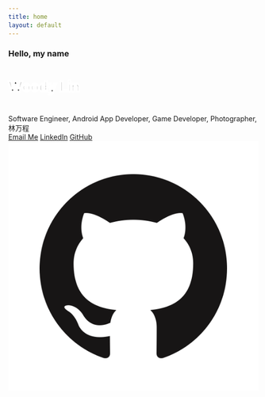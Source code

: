 ```yaml
---
title: home
layout: default
---
```

<!-- Header Start -->
<div class="container-fluid bg-primary d-flex align-items-center mb-5 py-5" id="home" style="min-height: 100vh;">
    <div class="container">
        <div class="row align-items-center">
            <div class="col-lg-7 text-center text-lg-left">
                <h3 class="text-white font-weight-normal mb-3">Hello, my name</h3>
                <h1 class="display-3 text-uppercase text-primary mb-2" style="-webkit-text-stroke: 4px #ffffff;">Woody Lin</h1>
                <h1 class="typed-text-output d-inline font-weight-lighter text-white"></h1>
                <div class="typed-text d-none">Software Engineer, Android App Developer, Game Developer, Photographer, 林万程</div>
                <div class="d-flex align-items-center justify-content-center justify-content-lg-start pt-5">
                    <a href="mailto:lin.wancheng001@gmail.com" class="btn btn-white mr-4">Email Me</a>                        
                    <a href="https://www.linkedin.com/in/woody-lin-32ab48161/" class="btn btn-blue d-none d-sm-block mr-2">LinkedIn</a>
                    <a href="https://github.com/WoodyLinwc" class="btn btn-blue d-none d-sm-block">GitHub</a>
                </div>
            </div>
            <div class="col-lg-6 px-8 pl-lg-0 pb-5 pb-lg-4 about-img">
                <img class="img-fluid w-100 rounded-circle shadow-sm" src="img/GitHub-Mark.png" alt="">
            </div>
        </div>
    </div>
</div>
<!-- Header End -->


<!-- About Start -->
<div class="container-fluid py-5" id="about">
    <div class="container">
        <div class="position-relative d-flex align-items-center justify-content-center">
            <h1 class="display-1 text-uppercase text-white" style="-webkit-text-stroke: 1px #dee2e6;font-size: 70px;">Portfolio</h1>
            <h1 class="position-absolute text-uppercase text-primary">About Me</h1>
        </div>
        <div class="row align-items-center">
            <div class="col-lg-5 pb-4 pb-lg-0">
                <img class="img-fluid rounded w-100" src="img/me/me.jpg" alt="">
            </div>
            <div class="col-lg-7">
                <h3 class="mb-4">A Passionate Software Developer</h3>
                <p>
                    As a recent Computer Science graduate from UMass Boston and an active software developer, I combine technical expertise with a drive for innovation. My experience spans mobile app development and full-stack web solutions, where I've successfully delivered projects using React Native, TypeScript, and cloud technologies. With an AWS Cloud Practitioner certification and a strong foundation in computer science, I continuously embrace new challenges and technologies to create impactful solutions. My passion for clean code and problem-solving drives me to stay at the forefront of technological advancement.
                </p>
                <div class="row mb-3">
                    <div class="col-sm-6 py-2"><h6>Name: <span class="text-secondary">Woody Lin</span></h6></div>
                    <!-- <div class="col-sm-6 py-2"><h6>Birthday: <span class="text-secondary">1 April 1990</span></h6></div> -->
                    <!-- <div class="col-sm-6 py-2"><h6>Education: <span class="text-secondary">Bachelor in Computer Science</span></h6></div> -->
                    <div class="col-sm-6 py-2"><h6>Location: <span class="text-secondary">Boston, MA</span></h6></div>
                    <div class="col-sm-6 py-2"><h6>Email: <span class="text-secondary">lin.wancheng001@gmail.com</span></h6></div>
                    <div class="col-sm-6 py-2"><h6>GPA: <span class="text-secondary">3.72 Dean's List</span></h6></div>
                    <div class="col-sm-12 py-2"><h6>Education: <span class="text-secondary">
                        <br />■ Bachelor degree in Computer Science, minor in Mathematics
                        <br />■ University of Massachusetts Boston, 2019 - 2023</span></h6></div>
                    <div class="col-sm-12 py-2"><h6>Languages: <span class="text-secondary">Java, Python, JavaScript, TypeScript, SQL, HTML & CSS, C/C++, Bash</span></h6></div>
                    <div class="col-sm-12 py-2"><h6>Frameworks: <span class="text-secondary">ReactJS, React Native, NestJS, Next.js, Spring Boot, Tailwind CSS, Jekyll</span></h6></div>
                    <div class="col-sm-12 py-2"><h6>Relevant Tools: <span class="text-secondary">MongoDB, Git, AWS, Node.js, Miniconda, PostgreSQL, Prisma ORM, Redis, Docker, Jira</span></h6></div>
                    <!-- <div class="col-sm-12 py-10"><h6>Relevant Coursework: <span class="text-secondary">
                        <br />■ CS410 Software Engineering
                        <br />■ CS430 Database Management 
                        <br />■ CS450 The Structure of Higher Level Languages
                        <br />■ CS446 Introduction to Internetworking
                        <br />■ CS310 Data Structures and Algorithms
                        <br />■ CS420 An Introduction to the Theory of Computation
                        <br />■ CS444 Operating System
                    </span></h6></div> -->
                    <div class="col-sm-12 py-3"><h6>Technical Skills: <span class="text-secondary">
                        <br />■ Object-oriented programming
                        <br />■ Data Structures and Algorithms
                        <br />■ GitHub Workflow
                        <br />■ Functional programming
                        <br />■ Scripting and Automation
                        <br />■ Data Management
                    </span></h6></div>
                    <!-- <div class="col-sm-6 py-2"><h6>Freelance: <span class="text-secondary">Available</span></h6></div> -->   
                </div>
                <a href="https://woodylinwc.github.io/pdf/WoodyLinResume.pdf" target="_blank" class="btn btn-outline-primary nav-item">My Most Recent Resume</a>
                <!-- <a href="mailto:wancheng.lin001@gmail.com" class="btn blue btn-outline-primary mr-4">Contact Me</a> -->
                <a href="#project" class="btn btn-outline-primary nav-item">Learn More</a>
            </div>
        </div>
    </div>
</div>
<!-- About End -->



<!-- Skill Start -->
<!-- <div class="container-fluid py-5" id="skill">
    <div class="container">
        <div class="position-relative d-flex align-items-center justify-content-center">
            <h1 class="display-1 text-uppercase text-white" style="-webkit-text-stroke: 1px #dee2e6;">Skills</h1>
            <h1 class="position-absolute text-uppercase text-primary">My Skills</h1>
        </div>
        <div class="row align-items-center">
            <div class="col-md-6">
                <div class="skill mb-4">
                    <div class="d-flex justify-content-between">
                        <h6 class="font-weight-bold">HTML</h6>
                        <h6 class="font-weight-bold">95%</h6>
                    </div>
                    <div class="progress">
                        <div class="progress-bar bg-primary" role="progressbar" aria-valuenow="95" aria-valuemin="0" aria-valuemax="100"></div>
                    </div>
                </div>
                <div class="skill mb-4">
                    <div class="d-flex justify-content-between">
                        <h6 class="font-weight-bold">CSS</h6>
                        <h6 class="font-weight-bold">85%</h6>
                    </div>
                    <div class="progress">
                        <div class="progress-bar bg-warning" role="progressbar" aria-valuenow="85" aria-valuemin="0" aria-valuemax="100"></div>
                    </div>
                </div>
                <div class="skill mb-4">
                    <div class="d-flex justify-content-between">
                        <h6 class="font-weight-bold">PHP</h6>
                        <h6 class="font-weight-bold">90%</h6>
                    </div>
                    <div class="progress">
                        <div class="progress-bar bg-danger" role="progressbar" aria-valuenow="90" aria-valuemin="0" aria-valuemax="100"></div>
                    </div>
                </div>
            </div>
            <div class="col-md-6">
                <div class="skill mb-4">
                    <div class="d-flex justify-content-between">
                        <h6 class="font-weight-bold">Javascript</h6>
                        <h6 class="font-weight-bold">90%</h6>
                    </div>
                    <div class="progress">
                        <div class="progress-bar bg-danger" role="progressbar" aria-valuenow="90" aria-valuemin="0" aria-valuemax="100"></div>
                    </div>
                </div>
                <div class="skill mb-4">
                    <div class="d-flex justify-content-between">
                        <h6 class="font-weight-bold">Angular JS</h6>
                        <h6 class="font-weight-bold">95%</h6>
                    </div>
                    <div class="progress">
                        <div class="progress-bar bg-dark" role="progressbar" aria-valuenow="95" aria-valuemin="0" aria-valuemax="100"></div>
                    </div>
                </div>
                <div class="skill mb-4">
                    <div class="d-flex justify-content-between">
                        <h6 class="font-weight-bold">Wordpress</h6>
                        <h6 class="font-weight-bold">85%</h6>
                    </div>
                    <div class="progress">
                        <div class="progress-bar bg-info" role="progressbar" aria-valuenow="85" aria-valuemin="0" aria-valuemax="100"></div>
                    </div>
                </div>
            </div>
        </div>
    </div>
</div> -->
<!-- Skill End -->




<!-- Qualification Start -->
<div class="container-fluid py-5" id="project">
    <div class="container">
        <div class="position-relative d-flex align-items-center justify-content-center">
            <h1 class="display-1 text-uppercase text-white" style="-webkit-text-stroke: 1px #dee2e6;font-size: 70px;">Quality</h1>
            <h1 class="position-absolute text-uppercase text-primary">My works</h1>
        </div>
        <div class="row align-items-center">
            <div class="col-lg-6">
                <h3 class="mb-4">My Projects</h3>
                <div class="border-left border-primary pt-2 pl-4 ml-2">
                    <div class="position-relative ex-me mb-4">
                        <i class="far fa-dot-circle text-primary position-absolute" style="top: 2px; left: -35px; font-size: 22px;"></i>
                        <h5 class="font-weight-bold mb-1">Full-Stack Kpop Review Platform</h5>
                        <p class="mb-2"><strong>Full-Stack Project</strong> | <small>Oct 2023 - Dec 2023</small></p>
                        <p>
                            <a href="https://github.com/WoodyLinwc/kpop.rating.springboot" target="_blank">Spring Boot, ReactJS, MongoDB</a>
                            <br />
                            ■ Crafted a song review application utilizing <b>Spring Boot</b> as the back end and <b>ReactJS</b> as the front end.
                            <br />
                            ■ Utilized <b>Axios</b> to fetch K-pop songs and review data from the back-end API in Spring Boot.
                            <br />
                            ■ Implemented a <b>RESTful API</b> with endpoints to facilitate <b>CRUD</b> operations on K-pop contents.
                            <br />
                            ■ Leveraged <b>MongoTemplate</b> to perform more complex <b>MongoDB</b> interactions, such as updating associated K-pop content documents with review IDs when a new review is created.
                            <br />
                            ■ Employed <b>Lombok</b> to generate boilerplate code, reducing verbosity in both ”Kpop” and ”Review” classes.
                            <br />
                            ■ Applied dependency injection with <b>@Autowired</b> annotations, automatically injecting instances into the ”ReviewService” class when it’s initialized.
                            <br />
                        </p>
                    </div>
                    <div class="position-relative ex-me mb-4">
                        <i class="far fa-dot-circle text-primary position-absolute" style="top: 2px; left: -35px; font-size: 22px;"></i>
                        <h5 class="font-weight-bold mb-1">LE-V-EL</h5>
                        <p class="mb-2"><strong>CS410 Software Engineering</strong> | <small>Feb 2023 - May 2023</small></p>
                        <p>
                            <a href="https://github.com/WoodyLinwc/LEVEL" target="_blank">LE-V-EL: Visualization Benchmarks for Machines</a>
                            <br />
                            ■ Designed a dynamic website showcasing rankings of machine graphical perception algorithms on benchmark datasets using <b>HTML</b>, <b>CSS</b>, <b>JavaScript</b>, and <b>Jekyll</b>.
                            <br />
                            ■ Managed <b>Python</b> files using <b>Miniconda</b> to ensure smooth execution and mitigate conflicts on the server side.
                            <br />
                            ■ Leveraged <b>GitHub Workflow</b> to automate project processes directly within the GitHub repository.
                            <br />
                            ■ Implemented a robust lock mechanism based on <b>YAML</b> configuration file on the school server; prevented the risk of infinite loops and streamlined workflow efficiency during GitHub Action execution.
                            <br />
                            ■ Standardized the datasets and improved calculation speed by <b>40%</b> on the school’s server by employing <b>scikit-learn (sklearn)</b>, <b>numpy</b>, and <b>nltk</b> for efficient data preprocessing and analysis tasks.
                            <br />
                        </p>
                    </div>
                    <div class="position-relative ex-me mb-4">
                        <i class="far fa-dot-circle text-primary position-absolute" style="top: 2px; left: -35px;  font-size: 22px;"></i>
                        <h5 class="font-weight-bold mb-1">Twitter Bot</h5>
                        <p class="mb-2"><strong>Extracurricular</strong> | <small>May 2023 - Jun 2023</small></p>
                        <p>
                            <a href="https://github.com/WoodyLinwc/Auto-Twitter-Bot" target="_blank">Automated Twitter Bot with Image Posting</a>
                            <br />
                            ■ Developed a Twitter bot based on <b>AWS EC2</b> instance to select and upload pictures from a designated database once <b>every 6</b> hours (still operational remotely).
                            <br />
                            ■ Implemented a time-based <b>CronJob</b> to acquire the necessary components by <b>Node.js</b>; integrated the <b>Twitter API</b> for automated tweeting, optimizing efficiency with <b>async/await</b> for handling asynchronous tasks.
                            <br />
                            ■ Leveraged <b>PM2</b> for real-time monitoring management of the Twitter bot, ensuring consistent performance.
                            <br />
                            ■ Published over <b>2,000</b> tweets to date and constantly gained followers.
                            <br />
                        </p>
                    </div>
                    <div class="position-relative ex-me mb-4">
                        <i class="far fa-dot-circle text-primary position-absolute" style="top: 2px; left: -35px;  font-size: 22px;"></i>
                        <h5 class="font-weight-bold mb-1">2D Game Project</h5>
                        <p class="mb-2"><strong>Extracurricular</strong> | <small>May 2022 - Aug 2022</small></p>
                        <p>
                            <a href="https://github.com/WoodyLinwc/Metro-Girl" target="_blank">2D Hack and Slash Game</a>
                            <br />
                            ■ Designed and implemented game mechanics, UI, and graphics for a 2D game using <b>Gamemaker Studio 2</b>.
                            <br />
                            ■ Created original game characters and assets, using tools such as <b>Procreate</b> and <b>Adobe Photoshop</b>.
                            <br />
                            ■ Debugged and tested the game, ensuring a smooth and enjoyable gamer experience.
                            <br />
                        </p>
                    </div>
                    <!-- <div class="position-relative ex-me mb-4">
                        <i class="far fa-dot-circle text-primary position-absolute" style="top: 2px; left: -35px;  font-size: 22px;"></i>
                        <h5 class="font-weight-bold mb-1">Infection and Vaccination Research</h5>
                        <p class="mb-2"><strong>Math345 Probability and Statics</strong> | <small>Nov 2021 - Dec 2021</small></p>
                        <p>
                            <a href="https://docs.google.com/presentation/d/1QqUrtbTbH3y6LtyzGSO62aRg3ay6X3ybxS4nmf7yeMw/edit?usp=sharing" target="_blank">Final Project</a>
                            <br />
                            ■ Conducted research on COVID-19 infection and vaccination rates, utilizing data analysis and visualization tools such as <b>R</b> and Excel.
                            <br />
                            ■ Conducted statistical analyses, creating visualizations and graphs to help illustrate trends and patterns in the data.
                            <br />
                            ■ Demonstrated strong communication, teamwork, and analytical skills, contributing to the project's success.
                            <br />
                        </p>
                    </div> -->
                    <!-- <div class="position-relative ex-me mb-4">
                        <i class="far fa-dot-circle text-primary position-absolute" style="top: 2px; left: -35px;  font-size: 22px;"></i>
                        <h5 class="font-weight-bold mb-1">Web Game Project</h5>
                        <p class="mb-2"><strong>Extracurricular</strong> | <small>2021 - 2023</small></p>
                        <p>
                            <a href="https://woodylinwc.github.io/game.html" target="_blank">Simple Web Games</a>
                            <br />
                            ■ Developed web-based games using HTML, CSS, and JavaScript.
                            <br />
                            ■ Wrote and optimized the game's code in JavaScript, ensuring efficient performance and scalability.
                            <br />
                            ■ Deployed the game on a web server, using GitHub Pages to make them accessible online.
                            <br />                     
                        </p>
                    </div> -->
                </div>
            </div>
            <div class="col-lg-6">
                <h3 class="mb-4">My Experience</h3>
                <div class="border-left border-primary pt-2 pl-4 ml-2">
                     <div class="position-relative ex-me mb-4">
                        <i class="far fa-dot-circle text-primary position-absolute" style="top: 2px;left: -35px;  font-size: 22px;"></i>
                        <h5 class="font-weight-bold mb-1">Android Mobile Application Developer</h5>
                        <p class="mb-2"><strong>React Native Apps Community</strong> | <small>Sep 2024 - Current</small></p>
                        <p>
                            <a href="https://play.google.com/store/apps/details?id=com.woodylinwc.FlashcardApp" target="_blank">Google Play Store</a> |
                            <a href="https://github.com/WoodyLinwc/Flashcard-Expo-V2" target="_blank">GitHub</a>
                            <br />
                            ■ Developed and published a mobile flashcard application to <b>Google Play</b> Store using <b>TypeScript</b> and <b>React Native</b>, showcasing the ability to manage the full app lifecycle from concept to production release.
                            <br />
                            ■ Designed a comprehensive system for users to <b>create</b> new flashcards and decks, <b>edit</b> existing contents, and <b>delete</b> unnecessary items, providing full control over study materials.
                            <br />
                            ■ Utilized <b>SQLite</b> database for efficient local data management, enabling offline access and ensuring user data persistence across app sessions.
                            <br />
                            ■ Implemented smooth card flipping animations and swipe gestures using React Native’s <b>Animated API</b>, enhancing the app’s interactivity and user engagement.
                        </p>
                    </div>
                    <div class="position-relative ex-me mb-4">
                        <i class="far fa-dot-circle text-primary position-absolute" style="top: 2px;left: -35px;  font-size: 22px;"></i>
                        <h5 class="font-weight-bold mb-1">Software Engineering Intern</h5>
                        <p class="mb-2"><strong>Twygs.io</strong> | <small>Jun 2024 - Oct 2024</small></p>
                        <p>
                            ■ Utilized <b>TypeScript</b>, <b>Node.js</b>, <b>React</b>, and <b>Next.js</b> to develop and maintain web application interfaces, and refined the authentication UI designs with <b>Tailwind CSS</b>.
                            <br />
                            ■ Enhanced the <b>One-Time Password (OTP)</b> input system by implementing automatic tabbing between adjacent inputs upon entering a number, streamlining the email verification process.
                            <br />
                            ■ Implemented feature to make last name input optional for <b>Creator/Advertiser</b> account creation, increasing sign-up flexibility. Modified both backend constraints and frontend validation to support this change.
                            <br />
                            ■ Adopted <b>PostgreSQL</b> for local database management, including account creation after the email authentication process and data manipulation for testing purposes.
                        </p>
                    </div>
                    <div class="position-relative ex-me mb-4">
                        <i class="far fa-dot-circle text-primary position-absolute" style="top: 2px;left: -35px;  font-size: 22px;"></i>
                        <h5 class="font-weight-bold mb-1">Teaching Assistant</h5>
                        <p class="mb-2"><strong>UMass Boston, CS Department</strong> | <small>Feb 2023 - Dec 2023</small></p>
                        <p>
                            <a href="https://www.cs.umb.edu/~stchang/cs420/s23/info.html" target="_blank">CS420: Intro to Theory of Computation</a>
                            <br />
                            <a href="https://woodylinwc.github.io/pdf/CS310_Syllabus.pdf" target="_blank">CS310: Advanced Data Structures and Algorithms</a>
                            <br />
                            ■ Assisted professor in grading assignments and projects.
                            <br />
                            ■ Held office hours to help students with course material and homework assignments.
                            <br />
                            ■ Collaborated with fellow TAs to plan instructional activities.
                            <br />
                            ■ Communicated with students on Piazza and via email.
                        </p>
                    </div>
                    <div class="position-relative ex-me mb-4">
                        <i class="far fa-dot-circle text-primary position-absolute" style="top: 2px;left: -35px;  font-size: 22px;"></i>
                        <h5 class="font-weight-bold mb-1">Website Designer</h5>
                        <p class="mb-2"><strong>Part-time job</strong> | <small>Jul 2023 - Aug 2023</small></p>
                        <p>
                            <a href="https://www.fe4f.com/" target="_blank">A Start-up Company: Financial Education for Families</a>
                            <br />
                            ■ Collaborated with a designer to lead a successful website redesign project for a small finance company, amplifying their value proposition and strategic goals.
                            <br />
                            ■ Leveraged user-centered design principles to optimize website navigation, resulting in enhanced user experience across various devices.
                            <br />
                            ■ Managed project timelines, adapting to changing requirements and consistently exceeding milestones.
                            <br />
                            ■ Integrated <b>Google Domains</b> to host the website.
                        </p>
                    </div>
                    <!-- <div class="position-relative ex-me mb-4">
                        <i class="far fa-dot-circle text-primary position-absolute" style="top: 2px;left: -35px;  font-size: 22px;"></i>
                        <h5 class="font-weight-bold mb-1">CS Project Team Leader</h5>
                        <p class="mb-2"><strong>CS410 Software Engineering</strong> | <small>Feb 2023 - May 2023</small></p>
                        <p>
                            <a href="https://github.com/WoodyLinwc/LEVEL" target="_blank">LE-V-EL: Visualization Benchmarks for Machines</a>
                            <br />
                            ■ Coordinated project planning, task allocation, and progress tracking using Agile methodologies.
                            <br />
                            ■ Facilitated communication among team members and with stakeholders to ensure project requirements were met.
                            <br />
                            ■ Presented the project in front of clients and received an A at the end of the semester.
                            <br />
                        </p>
                    </div> -->
                    <!-- <div class="position-relative ex-me mb-4">
                        <i class="far fa-dot-circle text-primary position-absolute" style="top: 2px;left: -35px;  font-size: 22px;"></i>
                        <h5 class="font-weight-bold mb-1">Math Tutor</h5>
                        <p class="mb-2"><strong>Part-time job</strong> | <small>Jan 2021 - Present</small></p>
                        <p>
                            ■ Provided individualized math tutoring services 4 hours a week to students of beginner level, focusing on areas of difficulty and tailoring instruction to meet specific needs.
                            <br />
                            ■ Facilitated student progress, monitoring performance and adapting instruction to promote success and confidence.
                            <br />
                            ■ Maintained regular communication with parents and students, providing progress updates and addressing concerns as needed.
                            <br />
                        </p>
                    </div> -->
                </div>
            </div>
        </div>
    </div>
</div>
<!-- Qualification End -->

<!-- Services Start -->
<!-- <div class="container-fluid pt-5" id="service">
    <div class="container">
        <div class="service-h4 position-relative d-flex align-items-center justify-content-center">
            <h1 class="display-1 text-uppercase text-white" style="-webkit-text-stroke: 1px #dee2e6;">Service</h1>
            <h1 class="position-absolute text-uppercase text-primary">My Services</h1>
        </div>
        <div class="row pb-3">
            <div class="service-box col-lg-4 col-md-6 text-center mb-5">
                <div class="d-flex align-items-center justify-content-center mb-4">
                    <i class="fa fa-2x fa-laptop service-icon bg-primary text-white mr-3"></i>
                    <h4 class="font-weight-bold m-0">Web Design</h4>
                </div>
                <p>Justo sit justo eos amet tempor amet clita amet ipsum eos elitr. Amet lorem lorem lorem est amet labore eirmod erat clita</p>
                <a class="border-bottom border-primary text-decoration-none" href="">Read More</a>
            </div>
            <div class="service-box col-lg-3 col-md-6 text-center mb-5">
                <div class="d-flex align-items-center justify-content-center mb-4">
                    <i class="fa fa-2x fa-laptop-code service-icon bg-primary text-white mr-3"></i>
                    <h4 class="font-weight-bold m-0">Development</h4>
                </div>
                <p>Justo sit justo eos amet tempor amet clita amet ipsum eos elitr. Amet lorem lorem</p>
                <a class="border-bottom border-primary text-decoration-none" href="">Read More</a>
            </div>
            <div class="service-box col-lg-4 col-md-6 text-center mb-5">
                <div class="d-flex align-items-center justify-content-center mb-4">
                    <i class="fab fa-2x fa-android service-icon bg-primary text-white mr-3"></i>
                    <h4 class="font-weight-bold m-0">Apps Design</h4>
                </div>
                <p>Justo sit justo eos amet tempor amet clita amet ipsum eos elitr. Amet lorem lorem lorem est amet labore eirmod erat clita</p>
                <a class="border-bottom border-primary text-decoration-none" href="">Read More</a>
            </div>
            <div class="service-box col-lg-4 col-md-6 text-center mb-5">
                <div class="d-flex align-items-center justify-content-center mb-4">
                    <i class="fab fa-2x fa-apple service-icon bg-primary text-white mr-3"></i>
                    <h4 class="font-weight-bold m-0">Apps Development</h4>
                </div>
                <p>Justo sit justo eos amet tempor amet clita amet ipsum eos elitr. Amet lorem lorem Amet lorem lorem</p>
                <a class="border-bottom border-primary text-decoration-none" href="">Read More</a>
            </div>
            <div class="service-box col-lg-3 col-md-6 text-center mb-5">
                <div class="d-flex align-items-center justify-content-center mb-4">
                    <i class="fa fa-2x fa-search service-icon bg-primary text-white mr-3"></i>
                    <h4 class="font-weight-bold m-0">SEO</h4>
                </div>
                <p>Justo sit justo eos amet tempor amet clita amet ipsum eos elitr. Amet lorem  </p>
                <a class="border-bottom border-primary text-decoration-none" href="">Read More</a>
            </div>
            <div class="service-box col-lg-4  col-md-7 text-center mb-5">
                <div class="d-flex align-items-center justify-content-center mb-4">
                    <i class="fa fa-2x fa-edit service-icon bg-primary text-white mr-3"></i>
                    <h4 class="font-weight-bold m-0">Content Creating</h4>
                </div>
                <p>Justo sit justo eos amet tempor amet clita amet ipsum eos elitr. Amet lorem lorem lorem est amet labore eirmod erat clita</p>
                <a class="border-bottom border-primary text-decoration-none" href="">Read More</a>
            </div>
        </div>
    </div>
</div> -->
<!-- Services End -->


<!-- Portfolio Start -->
<!-- <div class="container-fluid pt-5 pb-3" id="portfolio">
    <div class="container">
        <div class="position-relative d-flex align-items-center justify-content-center">
            <h1 class="display-1 text-uppercase text-white" style="-webkit-text-stroke: 1px #dee2e6;">Gallery</h1>
            <h1 class="position-absolute text-uppercase text-primary">Photo Album</h1>
        </div>
        <div class="row">
            <div class="col-12 text-center mb-2">
                <ul class="list-inline mb-4" id="portfolio-flters">
                    <li class="btn btn-sm btn-outline-primary m-1 active"  data-filter="*">All</li>
                    <li class="btn btn-sm btn-outline-primary m-1" data-filter=".first">Design</li>
                    <li class="btn btn-sm btn-outline-primary m-1" data-filter=".second">Development</li>
                    <li class="btn btn-sm btn-outline-primary m-1" data-filter=".third">Marketing</li>
                </ul>
            </div>
        </div>
        <div class="row portfolio-container">
            <div class="col-lg-4 col-md-6 mb-4 portfolio-item first">
                <div class="position-relative overflow-hidden mb-2">
                    <img class="img-fluid rounded w-100" src="img/album/shadow.JPG" alt="">
                    <div class="portfolio-btn bg-primary d-flex align-items-center justify-content-center">
                        <a href="img/portfolio-1.jpg" data-lightbox="portfolio">
                            <i class="fa fa-plus text-white" style="font-size: 60px;"></i>
                        </a>
                    </div>
                </div>
            </div>
            <div class="col-lg-4 col-md-6 mb-4 portfolio-item second">
                <div class="position-relative overflow-hidden mb-2">
                    <img class="img-fluid rounded w-100" src="img/album/comparision.jpg" alt="">
                    <div class="portfolio-btn bg-primary d-flex align-items-center justify-content-center">
                        <a href="img/portfolio-2.jpg" data-lightbox="portfolio">
                            <i class="fa fa-plus text-white" style="font-size: 60px;"></i>
                        </a>
                    </div>
                </div>
            </div>
            <div class="col-lg-4 col-md-6 mb-4 portfolio-item third">
                <div class="position-relative overflow-hidden mb-2">
                    <img class="img-fluid rounded w-100" src="img/portfolio-3.jpg" alt="">
                    <div class="portfolio-btn bg-primary d-flex align-items-center justify-content-center">
                        <a href="img/portfolio-3.jpg" data-lightbox="portfolio">
                            <i class="fa fa-plus text-white" style="font-size: 60px;"></i>
                        </a>
                    </div>
                </div>
            </div>
            <div class="col-lg-4 col-md-6 mb-4 portfolio-item first">
                <div class="position-relative overflow-hidden mb-2">
                    <img class="img-fluid rounded w-100" src="img/portfolio-4.jpg" alt="">
                    <div class="portfolio-btn bg-primary d-flex align-items-center justify-content-center">
                        <a href="img/portfolio-4.jpg" data-lightbox="portfolio">
                            <i class="fa fa-plus text-white" style="font-size: 60px;"></i>
                        </a>
                    </div>
                </div>
            </div>
            <div class="col-lg-4 col-md-6 mb-4 portfolio-item second">
                <div class="position-relative overflow-hidden mb-2">
                    <img class="img-fluid rounded w-100" src="img/portfolio-5.jpg" alt="">
                    <div class="portfolio-btn bg-primary d-flex align-items-center justify-content-center">
                        <a href="img/portfolio-5.jpg" data-lightbox="portfolio">
                            <i class="fa fa-plus text-white" style="font-size: 60px;"></i>
                        </a>
                    </div>
                </div>
            </div>
            <div class="col-lg-4 col-md-6 mb-4 portfolio-item third">
                <div class="position-relative overflow-hidden mb-2">
                    <img class="img-fluid rounded w-100" src="img/portfolio-6.jpg" alt="">
                    <div class="portfolio-btn bg-primary d-flex align-items-center justify-content-center">
                        <a href="img/portfolio-6.jpg" data-lightbox="portfolio">
                            <i class="fa fa-plus text-white" style="font-size: 60px;"></i>
                        </a>
                    </div>
                </div>
            </div>
        </div>
    </div>
</div> -->
<!-- Portfolio End -->


<!-- Location Start-->
<div class="container-fluid py-5" id="">
    <div class="container">
        <div class="position-relative d-flex align-items-center justify-content-center">
            <h1 class="display-1 text-uppercase text-white" style="-webkit-text-stroke: 1px #dee2e6;font-size: 70px;">Location</h1>
            <h1 class="position-absolute text-uppercase text-primary">Work Area</h1>
        </div >
        <div align = "center">
            <iframe src="https://www.google.com/maps/embed?pb=!1m14!1m12!1m3!1d32007.09388043201!2d-71.05258038933074!3d42.33842665666138!2m3!1f0!2f0!3f0!3m2!1i1024!2i768!4f13.1!5e0!3m2!1sen!2sus!4v1677377310859!5m2!1sen!2sus" frameborder="0" style="border:0; width: 80%; height: 550px;" allowfullscreen></iframe>            
        </div>
    </div>
</div>
<!-- Location End-->

